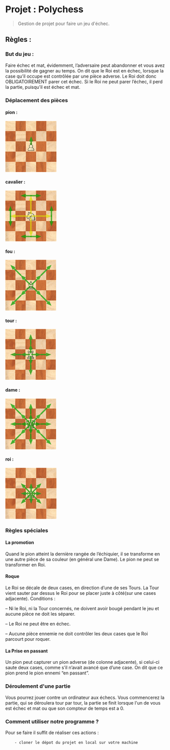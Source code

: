 # Projet : Polychess  
> Gestion de projet pour faire un jeu d'échec. 

## Règles : 

### But du jeu :

Faire échec et mat, évidemment, l’adversaire peut abandonner et vous avez la possibilité de gagner au temps.
On dit que le Roi est en échec, lorsque la case qu’il occupe est contrôlée par une pièce adverse. Le Roi doit donc OBLIGATOIREMENT parer cet échec.
Si le Roi ne peut parer l’échec, il perd la partie, puisqu’il est échec et mat.

### Déplacement des pièces 

  #### pion :
  
![](img/deplacement-pion.png)

  #### cavalier :
  
![](img/deplacement-cavalier.png)

  #### fou :
  
![](img/deplacement-fou.png)

  #### tour :
  
![](img/deplacement-tour.png)

  #### dame :
  
![](img/deplacement-dame.png)

  #### roi :
  
![](img/deplacement-roi.png)

### Règles spéciales

  #### La promotion 
Quand le pion atteint la dernière rangée de l’échiquier, il se transforme en une autre pièce de sa couleur (en général une Dame). Le pion ne peut se transformer en Roi.

  #### Roque
Le Roi se décale de deux cases, en direction d’une de ses Tours. La Tour vient sauter par dessus le Roi pour se placer juste à côté(sur une cases adjacente).
Conditions : 

– Ni le Roi, ni la Tour concernés, ne doivent avoir bougé pendant le jeu et aucune pièce ne doit les séparer.

– Le Roi ne peut être en échec.

– Aucune pièce ennemie ne doit contrôler les deux cases que le Roi parcourt pour roquer.

  #### La Prise en passant 
Un pion peut capturer un pion adverse (de colonne adjacente), si celui-ci saute deux cases, comme s’il n’avait avancé que d’une case. On dit que ce pion prend le pion ennemi “en passant”.





### Déroulement d'une partie

Vous pourrez jouer contre un ordinateur aux échecs. Vous commencerez la partie, qui se déroulera tour par tour, la partie se finit lorsque l'un de vous est échec et mat ou que son compteur de temps est a 0.


### Comment utiliser notre programme ? 
  
  Pour se faire il suffit de réaliser ces actions :
  
        - cloner le dépot du projet en local sur votre machine 
        
        
       



